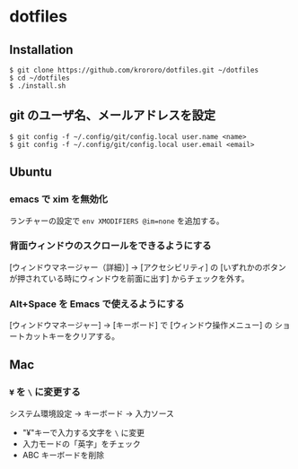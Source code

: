 # dotfiles

## Installation

```console
$ git clone https://github.com/krororo/dotfiles.git ~/dotfiles
$ cd ~/dotfiles
$ ./install.sh
```

## git のユーザ名、メールアドレスを設定

```console
$ git config -f ~/.config/git/config.local user.name <name>
$ git config -f ~/.config/git/config.local user.email <email>
```

## Ubuntu

### emacs で xim を無効化

ランチャーの設定で `env XMODIFIERS @im=none` を追加する。

### 背面ウィンドウのスクロールをできるようにする

[ウィンドウマネージャー（詳細）] -> [アクセシビリティ] の
[いずれかのボタンが押されている時にウィンドウを前面に出す]
からチェックを外す。

### Alt+Space を Emacs で使えるようにする

[ウィンドウマネージャー] -> [キーボード] で [ウィンドウ操作メニュー] の
ショートカットキーをクリアする。

## Mac

### `¥` を `\` に変更する
システム環境設定 → キーボード → 入力ソース

- "¥"キーで入力する文字を `\` に変更
- 入力モードの「英字」をチェック
- ABC キーボードを削除
